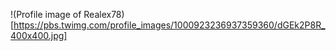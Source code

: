 !(Profile image of Realex78)[https://pbs.twimg.com/profile_images/1000923236937359360/dGEk2P8R_400x400.jpg]
